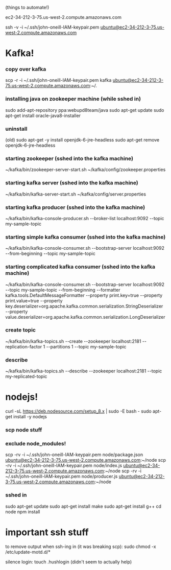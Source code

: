 (things to automate!)

ec2-34-212-3-75.us-west-2.compute.amazonaws.com

ssh -v -i ~/.ssh/john-oneill-IAM-keypair.pem ubuntu@ec2-34-212-3-75.us-west-2.compute.amazonaws.com

# Kafka!

### copy over kafka
scp -r -i ~/.ssh/john-oneill-IAM-keypair.pem kafka ubuntu@ec2-34-212-3-75.us-west-2.compute.amazonaws.com:~/.

### installing java on zookeeper machine (while sshed in)
sudo add-apt-repository ppa:webupd8team/java
sudo apt-get update
sudo apt-get install oracle-java8-installer

### uninstall
(old) sudo apt-get -y install openjdk-6-jre-headless
sudo apt-get remove openjdk-6-jre-headless

### starting zookeeper (sshed into the kafka machine)
~/kafka/bin/zookeeper-server-start.sh ~/kafka/config/zookeeper.properties

### starting kafka server (sshed into the kafka machine)
~/kafka/bin/kafka-server-start.sh ~/kafka/config/server.properties

### starting kafka producer (sshed into the kafka machine)
~/kafka/bin/kafka-console-producer.sh --broker-list localhost:9092 --topic my-sample-topic

### starting simple kafka consumer (sshed into the kafka machine)
~/kafka/bin/kafka-console-consumer.sh --bootstrap-server localhost:9092 --from-beginning --topic my-sample-topic

### starting complicated kafka consumer (sshed into the kafka machine)
~/kafka/bin/kafka-console-consumer.sh --bootstrap-server localhost:9092     --topic my-sample-topic --from-beginning     --formatter kafka.tools.DefaultMessageFormatter     --property print.key=true     --property print.value=true     --property key.deserializer=org.apache.kafka.common.serialization.StringDeserializer     --property value.deserializer=org.apache.kafka.common.serialization.LongDeserializer

### create topic
~/kafka/bin/kafka-topics.sh --create --zookeeper localhost:2181 --replication-factor 1 --partitions 1 --topic my-sample-topic

### describe
~/kafka/bin/kafka-topics.sh --describe --zookeeper localhost:2181 --topic my-replicated-topic




# nodejs!
curl -sL https://deb.nodesource.com/setup_8.x | sudo -E bash -
sudo apt-get install -y nodejs

### scp node stuff
### exclude node_modules!
scp -rv -i ~/.ssh/john-oneill-IAM-keypair.pem node/package.json ubuntu@ec2-34-212-3-75.us-west-2.compute.amazonaws.com:~/node
scp -rv -i ~/.ssh/john-oneill-IAM-keypair.pem node/index.js ubuntu@ec2-34-212-3-75.us-west-2.compute.amazonaws.com:~/node
scp -rv -i ~/.ssh/john-oneill-IAM-keypair.pem node/producer.js ubuntu@ec2-34-212-3-75.us-west-2.compute.amazonaws.com:~/node

### sshed in
sudo apt-get update
sudo apt-get install make
sudo apt-get install g++
cd node
npm install



# important ssh stuff
to remove output when ssh-ing in (it was breaking scp):
sudo chmod -x /etc/update-motd.d/*

silence login:
touch .hushlogin
(didn't seem to actually help)
